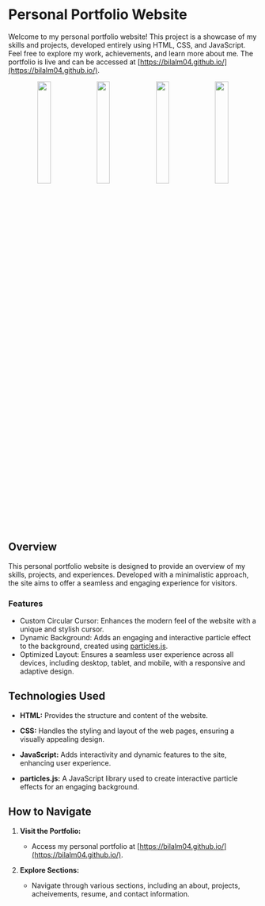 # Personal Portfolio Website

Welcome to my personal portfolio website! This project is a showcase of my skills and projects, developed entirely using HTML, CSS, and JavaScript. Feel free to explore my work, achievements, and learn more about me. The portfolio is live and can be accessed at [https://bilalm04.github.io/](https://bilalm04.github.io/).

<div align= "center">
   
<img src="https://github.com/user-attachments/assets/23c977d8-e07f-4f2e-9e07-5eb3f236734f" width="23%"></img> <img src="https://github.com/user-attachments/assets/8365e7d3-4196-4ace-89d8-6076bfb497c8" width="23%"></img> <img src="https://github.com/user-attachments/assets/c31f98ad-fd18-47e6-b802-f2a330aaf82d" width="23%"></img> <img src="https://github.com/user-attachments/assets/384cf7cf-ee65-42d9-a830-22dfa51d0a6e" width="23%"></img> 

</div>

## Overview

This personal portfolio website is designed to provide an overview of my skills, projects, and experiences. Developed with a minimalistic approach, the site aims to offer a seamless and engaging experience for visitors.

### Features

- Custom Circular Cursor: Enhances the modern feel of the website with a unique and stylish cursor.
- Dynamic Background: Adds an engaging and interactive particle effect to the background, created using [particles.js](https://github.com/VincentGarreau/particles.js).
- Optimized Layout: Ensures a seamless user experience across all devices, including desktop, tablet, and mobile, with a responsive and adaptive design.

## Technologies Used

- **HTML:** Provides the structure and content of the website.

- **CSS:** Handles the styling and layout of the web pages, ensuring a visually appealing design.

- **JavaScript:** Adds interactivity and dynamic features to the site, enhancing user experience.

- **particles.js:** A JavaScript library used to create interactive particle effects for an engaging background.

## How to Navigate

1. **Visit the Portfolio:**
   - Access my personal portfolio at [https://bilalm04.github.io/](https://bilalm04.github.io/).

2. **Explore Sections:**
   - Navigate through various sections, including an about, projects, acheivements, resume, and contact information.
